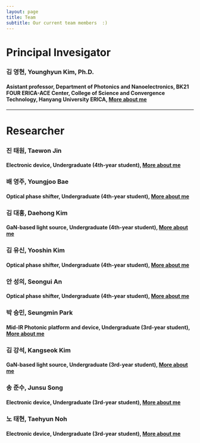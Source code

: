 ```yaml
---
layout: page
title: Team
subtitle: Our current team members  :)
---
```


# Principal Invesigator
### 김 영현, Younghyun Kim, Ph.D.
#### Asistant professor, Department of Photonics and Nanoelectronics, BK21 FOUR ERICA-ACE Center, College of Science and Convergence Technology, Hanyang University ERICA, [More about me](https://yh2424.github.io/people/younghyunkim) 

<!--- 
| ![image](https://user-images.githubusercontent.com/32427749/127579757-95fe1d97-7820-4485-acfe-42483abd727e.png) | 김영현, Younghyun Kim, Ph.D. |
--->

---
# Researcher
### 진 태원, Taewon Jin
#### Electronic device, Undergraduate (4th-year student), [More about me](https://yh2424.github.io/people/YOURNAME)  

### 배 영주, Youngjoo Bae
#### Optical phase shifter, Undergraduate (4th-year student), [More about me](https://yh2424.github.io/people/YOURNAME)  

### 김 대홍, Daehong Kim
#### GaN-based light source, Undergraduate (4th-year student), [More about me](https://yh2424.github.io/people/YOURNAME)  

### 김 유신, Yooshin Kim
#### Optical phase shifter, Undergraduate (4th-year student), [More about me](https://yh2424.github.io/people/YOURNAME)  

### 안 성의, Seongui An
#### Optical phase shifter, Undergraduate (4th-year student), [More about me](https://yh2424.github.io/people/YOURNAME)  

### 박 승민, Seungmin Park
#### Mid-IR Photonic platform and device, Undergraduate (3rd-year student), [More about me](https://yh2424.github.io/people/YOURNAME)  

### 김 강석, Kangseok Kim 
#### GaN-based light source, Undergraduate (3rd-year student), [More about me](https://yh2424.github.io/people/YOURNAME)  

### 송 준수, Junsu Song
#### Electronic device, Undergraduate (3rd-year student), [More about me](https://yh2424.github.io/people/Songjunsu)  

### 노 태현, Taehyun Noh
#### Electronic device, Undergraduate (3rd-year student), [More about me](https://yh2424.github.io/people/YOURNAME)  
